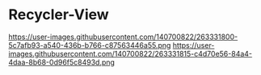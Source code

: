 # Recycler-View

https://user-images.githubusercontent.com/140700822/263331800-5c7afb93-a540-436b-b766-c87563446a55.png
https://user-images.githubusercontent.com/140700822/263331815-c4d70e56-84a4-4daa-8b68-0d96f5c8493d.png
